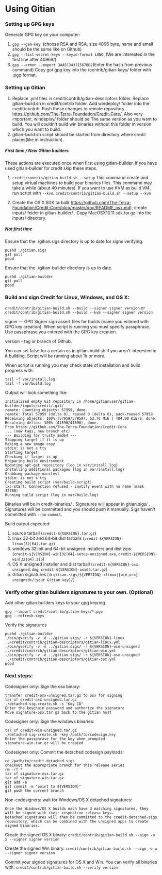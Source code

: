 Using Gitian
====================
### Setting up GPG keys
Generate GPG key on your computer:
1. ```gpg --gen-key ```(choose RSA and RSA, size 4096 byte, name and email should be the same like on Github)
2. ```gpg --list-secret-keys --keyid-format LONG ```(We are interested in the first line after 4096R/)
3. ```gpg --armor --export 3AA5C34371567BD2```(Enter the hash from previous command)
Copy got gpg key into the /contrib/gitian-keys/ folder with .pgp format.
### Setting up Gitian
1. Replace .yml files in credit/contrib/gitian-descriptors folder. Replace gitian-build.sh in credit/contrib folder. Add windeploy/ folder into the credit/contrib. Push these changes to remote repository https://github.com/The-Terra-Foundation/Credit-Core/. Also very important, windeploy/ folder should be The same version as you want to build. You will couldn't build win binaries without this folder in version which you want to build.
2. gitian-build.sh script should be started from directory where credit places(like in instruction).
##### First time / New Gitian builders
These actions are executed once when first using gitian-builder. If you have used gitian-builder for credit skip these steps.
1. ```credit/contrib/gitian-build.sh --setup``` This command create and setup virtual machines to build your binaries files. This command may take a while (about 40 minutes). If you want to use KVM as build VM , run script with ```--kvm```.
    ```credit/contrib/gitian-build.sh --setup --kvm```

2. Create the OS X SDK tarball( https://github.com/The-Terra-Foundation/Credit-Core/blob/master/doc/README_osx.md), create inputs/ folder in gitian-builder/ . Copy MacOSX10.11.sdk.tar.gz into the inputs/ directory.
##### Not first time
Ensure that the ./gitian.sigs directory is up to date for signs verifying.

    pushd ./gitian.sigs
    git pull
    popd

Ensure that the ./gitian-builder directory is up to date.

    pushd ./gitian-builder
    git pull
    popd

### Build and sign Credit for Linux, Windows, and OS X:

  ```credit/contrib/gitian-build.sh --build --signer signer version``` or 
  ```credit/contrib/gitian-build.sh --build --kvm --signer signer version```

signer — GPG Signer sign assert files for builds (name you entered with GPG key creation). When script is running you must specify passphrase. Use passphrase you entered with the GPG key creation. 

version - tag or branch of Github.

You can set false for a certain os in gitian-build.sh if you aren't interested in it building.
Script will be running about 1h or more.

When script is running you may check state of installation and build progress with:

    tail -f var/install.log
    tail -f var/build.log
    
Output will look something like:
    
    Initialized empty Git repository in /home/gitianuser/gitian-builder/inputs/credit/.git/
    remote: Counting objects: 57959, done.
    remote: Total 57959 (delta 0), reused 0 (delta 0), pack-reused 57958
    Receiving objects: 100% (57959/57959), 53.76 MiB | 484.00 KiB/s, done.
    Resolving deltas: 100% (41590/41590), done.
    From https://github.com/The-Terra-Foundation/Credit-Core
    ... (new tags, new branch etc)
    --- Building for trusty amd64 ---
    Stopping target if it is up
    Making a new image copy
    stdin: is not a tty
    Starting target
    Checking if target is up
    Preparing build environment
    Updating apt-get repository (log in var/install.log)
    Installing additional packages (log in var/install.log)
    Grabbing package manifest
    stdin: is not a tty
    Creating build script (var/build-script)
    lxc-start: Connection refused - inotify event with no name (mask 32768)
    Running build script (log in var/build.log)


Binaries will be in credit-binaries/ . Signatures will appear in gitian.sigs/ . Signatures will be committed and you should push it manually. Sigs haven't committed with ```--no-commit```.

Build output expected:

  1. source tarball (`credit-${VERSION}.tar.gz`)
  2. linux 32-bit and 64-bit dist tarballs (`credit-${VERSION}-linux[32|64].tar.gz`)
  3. windows 32-bit and 64-bit unsigned installers and dist zips (`credit-${VERSION}-win[32|64]-setup-unsigned.exe`, `credit-${VERSION}-win[32|64].zip`)
  4. OS X unsigned installer and dist tarball (`credit-${VERSION}-osx-unsigned.dmg`, `credit-${VERSION}-osx64.tar.gz`)
  5. Gitian signatures (in `gitian.sigs/${VERSION}-<linux|{win,osx}-unsigned>/(your Gitian key)/`)

### Verify other gitian builders signatures to your own. (Optional)

Add other gitian builders keys to your gpg keyring

    gpg --import credit/contrib/gitian-keys/*.pgp
    gpg --refresh-keys

Verify the signatures

    pushd ./gitian-builder
    ./bin/gverify -v -d ../gitian.sigs/ -r ${VERSION}-linux ../credit/contrib/gitian-descriptors/gitian-linux.yml
    ./bin/gverify -v -d ../gitian.sigs/ -r ${VERSION}-win-unsigned ../credit/contrib/gitian-descriptors/gitian-win.yml
    ./bin/gverify -v -d ../gitian.sigs/ -r ${VERSION}-osx-unsigned ../credit/contrib/gitian-descriptors/gitian-osx.yml
    popd

### Next steps:

Codesigner only: Sign the osx binary:

    transfer credit-osx-unsigned.tar.gz to osx for signing
    tar xf credit-osx-unsigned.tar.gz
    ./detached-sig-create.sh -s "Key ID"
    Enter the keychain password and authorize the signature
    Move signature-osx.tar.gz back to the gitian host

Codesigner only: Sign the windows binaries:

    tar xf credit-win-unsigned.tar.gz
    ./detached-sig-create.sh -key /path/to/codesign.key
    Enter the passphrase for the key when prompted
    signature-win.tar.gz will be created

Codesigner only: Commit the detached codesign payloads:

    cd /path/to/credit-detached-sigs
    checkout the appropriate branch for this release series
    rm -rf *
    tar xf signature-osx.tar.gz
    tar xf signature-win.tar.gz
    git add -a
    git commit -m "point to ${VERSION}"
    git push the current branch

Non-codesigners: wait for Windows/OS X detached signatures:

    Once the Windows/OS X builds each have 3 matching signatures, they will be signed with their respective release keys.
    Detached signatures will then be committed to the credit-detached-sigs repository, which can be combined with the unsigned apps to create signed binaries.

Create the signed OS X binary:
```credit/contrib/gitian-build.sh --sign -o x --signer signer version```

Create the signed Win binary:
```credit/contrib/gitian-build.sh --sign -o w --signer signer version```

Commit your signed signatures for OS X and Win.
You can verify all binaries with:
```credit/contrib/gitian-build.sh --verify version```